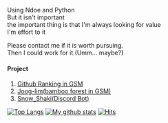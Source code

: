 Using Ndoe and Python  
But it isn't important   
the important thing is that I'm always looking for value  
I'm effort to it    
  
Please contact me if it is worth pursuing.  
Then I could work for it.(Umm... maybe?)  

#### Project
1. [Github Ranking in GSM](https://gri-g.github.io/)  
2. [Joog-lim(bamboo forest in GSM)](https://joog-lim.info/)  
3. [Snow_Shaki(Discord Bot)](https://github.com/sunrabbit123/Snow_shaki)  



[![Top Langs](https://github-readme-stats.vercel.app/api/top-langs/?username=sunrabbit123&hide_langs_below=0.5)](https://github.com/sunrabbit123)
[![My github stats](https://github-readme-stats.vercel.app/api?username=sunrabbit123&show_icons=true&hide_border=true&count_private=true)](https://github.com/sunrabbit123)
[![Hits](https://hits.seeyoufarm.com/api/count/incr/badge.svg?url=https%3A%2F%2Fgithub.com%2Fsunrabibt123&count_bg=%2379C83D&title_bg=%23555555&icon=&icon_color=%23E7E7E7&title=hits&edge_flat=false)](https://hits.seeyoufarm.com)
